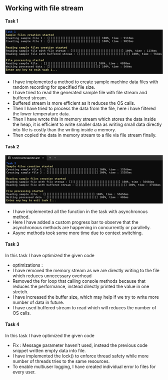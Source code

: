 ﻿## Working with file stream

#### Task 1
![Task 1 processing time](./Assets/Images/Task1.png)
- I have implemented a method to create sample machine data files with random recording for specified file size.
- I have tried to read the generated sample file with file stream and buffered stream.
- Buffered stream is more efficient as it reduces the OS calls.
- Then I have tried to process the data from the file, here i have filtered the lower temperature data.
- Then I have wrote this in memory stream which stores the data inside the heap, it is efficient to write smaller data as writing small data directly into file is costly than the writing inside a memory.
- Then copied the data in memory stream to a file via file stream finally.

#### Task 2
![Task 2 processing time](./Assets/Images/Task2.png)
- I have implemented all the function in the task with asynchronous method.
- Here I have added a custom progress bar to observe that the asynchronous methods are happening in concurrently or parallelly.
- Async methods took some more time due to context switching.

#### Task 3
In this task I have optimized the given code
- optimizations :
- I have removed the memory stream as we are directly writing to the file which reduces unnecessary overhead
- Removed the for loop that calling console methods because that reduces the performance, instead directly printed the value in one stretch.
- I have increased the buffer size, which may help if we try to write more number of data in future.
- I have used buffered stream to read which will reduces the number of OS calls.

#### Task 4
In this task I have optimized the given code
- Fix : Message parameter haven't used, instead the previous code snippet written empty data into file.
- I have implemented the lock() to enforce thread safety while more number of threads tries to the same resources.
- To enable multiuser logging, I have created individual error lo files for every user.